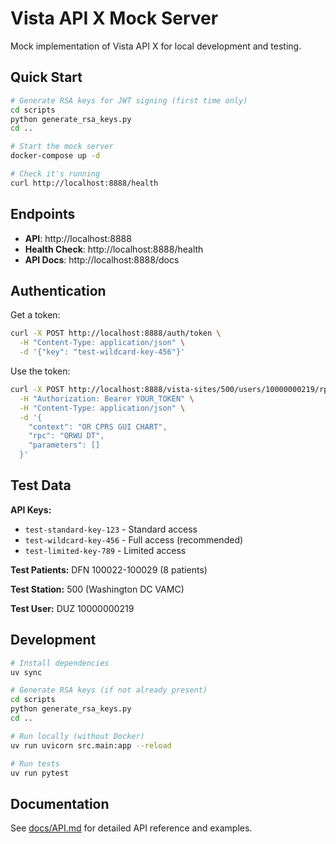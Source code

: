 # Vista API X Mock Server

Mock implementation of Vista API X for local development and testing.

## Quick Start

```bash
# Generate RSA keys for JWT signing (first time only)
cd scripts
python generate_rsa_keys.py
cd ..

# Start the mock server
docker-compose up -d

# Check it's running
curl http://localhost:8888/health
```

## Endpoints

- **API**: http://localhost:8888
- **Health Check**: http://localhost:8888/health
- **API Docs**: http://localhost:8888/docs

## Authentication

Get a token:
```bash
curl -X POST http://localhost:8888/auth/token \
  -H "Content-Type: application/json" \
  -d '{"key": "test-wildcard-key-456"}'
```

Use the token:
```bash
curl -X POST http://localhost:8888/vista-sites/500/users/10000000219/rpc/invoke \
  -H "Authorization: Bearer YOUR_TOKEN" \
  -H "Content-Type: application/json" \
  -d '{
    "context": "OR CPRS GUI CHART",
    "rpc": "ORWU DT",
    "parameters": []
  }'
```

## Test Data

**API Keys:**
- `test-standard-key-123` - Standard access
- `test-wildcard-key-456` - Full access (recommended)
- `test-limited-key-789` - Limited access

**Test Patients:** DFN 100022-100029 (8 patients)

**Test Station:** 500 (Washington DC VAMC)

**Test User:** DUZ 10000000219

## Development

```bash
# Install dependencies
uv sync

# Generate RSA keys (if not already present)
cd scripts
python generate_rsa_keys.py
cd ..

# Run locally (without Docker)
uv run uvicorn src.main:app --reload

# Run tests
uv run pytest
```

## Documentation

See [docs/API.md](docs/API.md) for detailed API reference and examples.